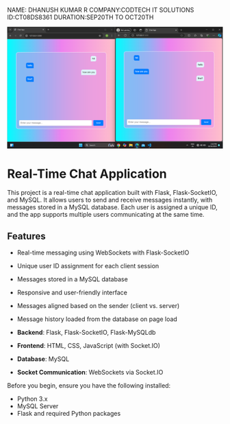 NAME: DHANUSH KUMAR R
COMPANY:CODTECH IT SOLUTIONS
ID:CT08DS8361
DURATION:SEP20TH TO OCT20TH



![image alt](https://github.com/Dhanush-coder-ux/chat-app/blob/dccbed46fd17a4e4d8c84e8b63e0ade2e5045141/Screenshot%202024-10-16%20141852.png)

# Real-Time Chat Application

This project is a real-time chat application built with Flask, Flask-SocketIO, and MySQL. It allows users to send and receive messages instantly, with messages stored in a MySQL database. Each user is assigned a unique ID, and the app supports multiple users communicating at the same time.

## Features
- Real-time messaging using WebSockets with Flask-SocketIO
- Unique user ID assignment for each client session
- Messages stored in a MySQL database
- Responsive and user-friendly interface
- Messages aligned based on the sender (client vs. server)
- Message history loaded from the database on page load


- **Backend**: Flask, Flask-SocketIO, Flask-MySQLdb
- **Frontend**: HTML, CSS, JavaScript (with Socket.IO)
- **Database**: MySQL
- **Socket Communication**: WebSockets via Socket.IO

Before you begin, ensure you have the following installed:
- Python 3.x
- MySQL Server
- Flask and required Python packages




